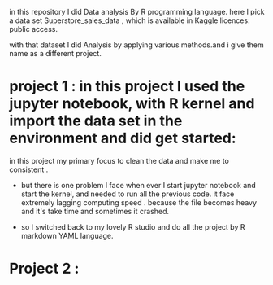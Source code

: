in this repository I did Data analysis By R programming language. here I pick a data set Superstore_sales_data , which is available in Kaggle licences: public access. 

with that dataset I did Analysis by applying various methods.and i give them name as a different 
project. 

# project 1 : in this project I used the jupyter notebook, with R kernel and import the data set in the environment and did get started: 
in this project my primary focus to clean the data and make me to consistent . 

* but there is one problem I face when ever I start jupyter notebook and start the kernel, and needed to run all the previous code.  it face extremely lagging computing speed . because the file becomes heavy and it's take time and sometimes it crashed. 

* so I switched back to my lovely R studio and do all the project by R markdown YAML language. 


# Project 2 :